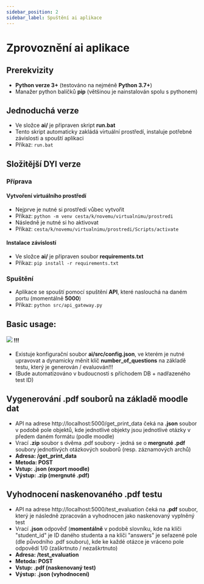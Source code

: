 ```yaml
---
sidebar_position: 2
sidebar_label: Spuštění ai aplikace
---
```


# Zprovoznění ai aplikace

## Prerekvizity

- **Python verze 3+** (testováno na nejméně **Python 3.7+**)
- Manažer python balíčků **pip** (většinou je nainstalován spolu s pythonem)

## Jednoduchá verze

- Ve složce **ai/** je připraven skript **run.bat**
- Tento skript automaticky zakládá virtuální prostředí, instaluje potřebné závislosti a spouští aplikaci
- Příkaz: `run.bat`

## Složitější DYI verze

### Příprava

#### Vytvoření virtuálního prostředí

- Nejprve je nutné si prostředí vůbec vytvořit
- Příkaz: `python -m venv cesta/k/novemu/virtualnimu/prostredi `
- Následně je nutné si ho aktivovat
- Příkaz: `cesta/k/novemu/virtualnimu/prostredi/Scripts/activate`

#### Instalace závislostí

- Ve složce **ai/** je připraven soubor **requirements.txt**
- Příkaz: `pip install -r requirements.txt`

### Spuštění

- Aplikace se spouští pomocí spuštění **API**, které naslouchá na daném portu (momentálně **5000**)
- Příkaz: `python src/api_gateway.py`

## Basic usage:

#### ![](https://placehold.it/80x30/ffffff/ff0000?text=POZOR) !!!

- Existuje konfigurační soubor **ai/src/config.json**, ve kterém je nutné upravovat a dynamicky měnit klíč **number_of_questions** na základě testu, který je generován / evaluován!!!
- (Bude automatizováno v budoucnosti s příchodem DB + nadřazeného test ID)

## Vygenerování .pdf souborů na základě moodle dat

- API na adrese http://localhost:5000/get_print_data čeká na **.json** soubor v podobě pole objektů, kde jednotlivé objekty jsou jednotlivé otázky v předem daném formátu (podle moodle)
- Vrací **.zip** soubor s dvěma .pdf soubory - jedná se o **mergnuté .pdf** soubory jednotlivých otázkových souborů (resp. záznamových archů)
- **Adresa: /get_print_data**
- **Metoda: POST**
- **Vstup: .json (export moodle)**
- **Výstup: .zip (mergnuté .pdf)**

## Vyhodnocení naskenovaného .pdf testu

- API na adrese http://localhost:5000/test_evaluation čeká na **.pdf** soubor, který je následně zpracován a vyhodnocen jako naskenovaný vyplněný test
- Vrací **.json** odpověď (**momentálně** v podobě slovníku, kde na klíči "student_id" je ID daného studenta a na klíči "answers" je seřazené pole (dle původního .pdf souboru), kde ke každé otázce je vráceno pole odpovědí 1/0 (zaškrtnuto / nezaškrtnuto)
- **Adresa: /test_evaluation**
- **Metoda: POST**
- **Vstup: .pdf (naskenovaný test)**
- **Výstup: .json (vyhodnocení)**
